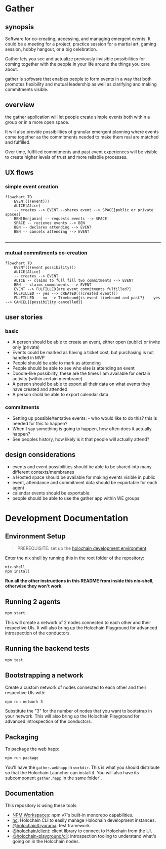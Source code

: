 # Gather


## synopsis
Software for co-creating, accessing, and managing emergent events. It could be a meeting for a project, practice session for a martial art, gaming session, hobby hangout, or a big celebration. 

Gather lets you see and actualize previously invisible possibilities for coming together with the people in your life around the things you care about. 

gather is software that enables people to form events in a way that both promotes flexibility and mutual leadership as well as clarifying and making commitments visible.



## overview
the gather application will let people create simple events both within a group or in a more open space.

It will also provide possibilities of granular emergent planning where events come together as the commitments needed to make them real are matched and fulfilled.

Over time, fulfilled commitments and past event experiences will be visible to create higher levels of trust and more reliabile processes. 


## UX flows

### simple event creation
```mermaid
flowchart TD
    EVENT(((event)))
    ALICE[Alice]
    -- creates --> EVENT --shares event --> SPACE[public or private spaces]
    BEN[Benjamin] -- requests events --> SPACE
    SPACE -- recieves events --> BEN
    BEN -- declares attending --> EVENT
    BEN -- cancels attending --> EVENT
    
```


---


### mutual commitments co-creation
```mermaid
flowchart TD
    EVENT(((event possibility)))
    ALICE[Alice]
    -- creates --> EVENT
    ALICE -- claims to full fill two commitments --> EVENT
    BEN -- claims commitments --> EVENT
    EVENT --> FULFILLED{are event commitments fulfilled?}
    FULFILLED -- yes --> CREATED(((created event)))
    FULFILLED -- no --> Timebound{is event timebound and past?} -- yes --> CANCEL{{possibility cancelled}} 
```

## user stories
### basic
- A person should be able to create an event, either open (public) or invite only (private)
- Events could be marked as having a ticket cost, but purchasing is not handled in MVP
- People should be able to mark as attending 
- People should be able to see who else is attending an event
- Doodle-like possibility, these are the times I am available for certain activity (within certain membrane)
- A person should be able to export all their data on what events they have created and attended.
- A person shold be able to export calendar data

### commitments

- Setting up possible/tentative events: - who would like to do this? this is needed for this to happen?
- When I say something is going to happen, how often does it actually happen? 
- See peoples history, how likely is it that people will actually attend?



## design considerations

- events and event possibilities should be able to be shared into many different contexts/membranes
- a Hosted space should be available for making events visible in public
- event, attendance and commitment data should be exportable for each agent
- calendar events should be exportable
- people should be able to use the gather app within WE groups


# Development Documentation
## Environment Setup

> PREREQUISITE: set up the [holochain development environment](https://developer.holochain.org/docs/install/).

Enter the nix shell by running this in the root folder of the repository: 

```bash
nix-shell
npm install
```

**Run all the other instructions in this README from inside this nix-shell, otherwise they won't work**.

## Running 2 agents
 
```bash
npm start
```

This will create a network of 2 nodes connected to each other and their respective UIs.
It will also bring up the Holochain Playground for advanced introspection of the conductors.

## Running the backend tests

```bash
npm test
```

## Bootstrapping a network

Create a custom network of nodes connected to each other and their respective UIs with:

```bash
npm run network 3
```

Substitute the "3" for the number of nodes that you want to bootstrap in your network.
This will also bring up the Holochain Playground for advanced introspection of the conductors.

## Packaging

To package the web happ:
``` bash
npm run package
```

You'll have the `gather.webhapp` in `workdir`. This is what you should distribute so that the Holochain Launcher can install it.
You will also have its subcomponent `gather.happ` in the same folder`.

## Documentation

This repository is using these tools:
- [NPM Workspaces](https://docs.npmjs.com/cli/v7/using-npm/workspaces/): npm v7's built-in monorepo capabilities.
- [hc](https://github.com/holochain/holochain/tree/develop/crates/hc): Holochain CLI to easily manage Holochain development instances.
- [@holochain/tryorama](https://www.npmjs.com/package/@holochain/tryorama): test framework.
- [@holochain/client](https://www.npmjs.com/package/@holochain/client): client library to connect to Holochain from the UI.
- [@holochain-playground/cli](https://www.npmjs.com/package/@holochain-playground/cli): introspection tooling to understand what's going on in the Holochain nodes.
